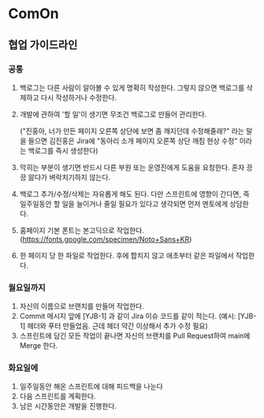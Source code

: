 # ComOn

## 협업 가이드라인

### 공통

1. 백로그는 다른 사람이 알아볼 수 있게 명확히 작성한다. 그렇지 않으면 백로그를 삭제하고 다시 작성하거나 수정한다.

2. 개발에 관하여 '할 일'이 생기면 무조건 백로그로 만들어 관리한다.

   ("진홍아, 너가 만든 페이지 오른쪽 상단에 보면 좀 깨지던데 수정해줄래?" 라는 말을 들으면 김진홍은 Jira에 "동아리 소개 페이지 오른쪽 상단 깨짐 현상 수정" 이라는 백로그를 즉시 생성한다)

3. 막히는 부분이 생기면 반드시 다른 부원 또는 운영진에게 도움을 요청한다. 혼자 끙끙 앓다가 벼락치기하지 않는다.

4. 백로그 추가/수정/삭제는 자유롭게 해도 된다. 다만 스프린트에 영향이 간다면, 즉 일주일동안 할 일을 늘이거나 줄일 필요가 있다고 생각되면 먼저 멘토에게 상담한다.

5. 홈페이지 기본 폰트는 본고딕으로 작업한다. (https://fonts.google.com/specimen/Noto+Sans+KR)

6. 한 페이지 당 한 파일로 작업한다. 후에 합치지 않고 애초부터 같은 파일에서 작업한다.

### 월요일까지

1. 자신의 이름으로 브랜치를 만들어 작업한다.
2. Commit 메시지 앞에 [YJB-1] 과 같이 Jira 이슈 코드를 같이 적는다.
   (예시: [YJB-1] 헤더와 푸터 만들었음. 근데 헤더 약간 이상해서 추가 수정 필요)
3. 스프린트에 담긴 모든 작업이 끝나면 자신의 브랜치를 Pull Request하여 main에 Merge 한다.

### 화요일에

1. 일주일동안 해온 스프린트에 대해 피드백을 나눈다
2. 다음 스프린트를 계획한다.
3. 남은 시간동안은 개발을 진행한다.
